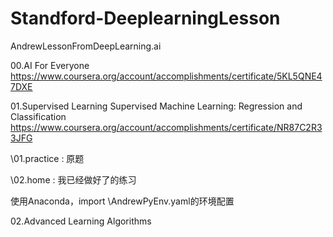 # Standford-DeeplearningLesson
AndrewLessonFromDeepLearning.ai

00.AI For Everyone
 https://www.coursera.org/account/accomplishments/certificate/5KL5QNE47DXE

01.Supervised Learning 
 Supervised Machine Learning: Regression and Classification
 https://www.coursera.org/account/accomplishments/certificate/NR87C2R33JFG

  \01.practice  : 原题

  \02.home      : 我已经做好了的练习

  使用Anaconda，import \AndrewPyEnv.yaml的环境配置

02.Advanced Learning Algorithms


